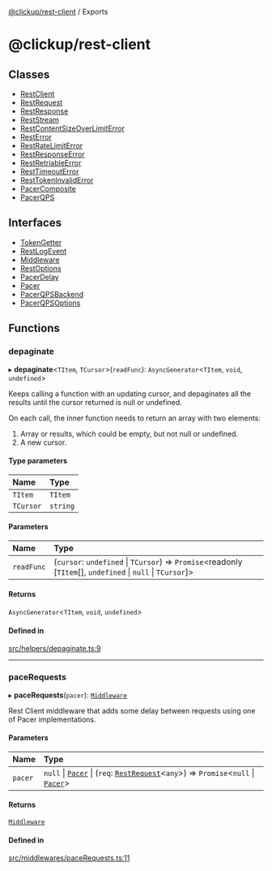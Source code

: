 [@clickup/rest-client](README.md) / Exports

# @clickup/rest-client

## Classes

- [RestClient](classes/RestClient.md)
- [RestRequest](classes/RestRequest.md)
- [RestResponse](classes/RestResponse.md)
- [RestStream](classes/RestStream.md)
- [RestContentSizeOverLimitError](classes/RestContentSizeOverLimitError.md)
- [RestError](classes/RestError.md)
- [RestRateLimitError](classes/RestRateLimitError.md)
- [RestResponseError](classes/RestResponseError.md)
- [RestRetriableError](classes/RestRetriableError.md)
- [RestTimeoutError](classes/RestTimeoutError.md)
- [RestTokenInvalidError](classes/RestTokenInvalidError.md)
- [PacerComposite](classes/PacerComposite.md)
- [PacerQPS](classes/PacerQPS.md)

## Interfaces

- [TokenGetter](interfaces/TokenGetter.md)
- [RestLogEvent](interfaces/RestLogEvent.md)
- [Middleware](interfaces/Middleware.md)
- [RestOptions](interfaces/RestOptions.md)
- [PacerDelay](interfaces/PacerDelay.md)
- [Pacer](interfaces/Pacer.md)
- [PacerQPSBackend](interfaces/PacerQPSBackend.md)
- [PacerQPSOptions](interfaces/PacerQPSOptions.md)

## Functions

### depaginate

▸ **depaginate**<`TItem`, `TCursor`\>(`readFunc`): `AsyncGenerator`<`TItem`, `void`, `undefined`\>

Keeps calling a function with an updating cursor, and depaginates all the
results until the cursor returned is null or undefined.

On each call, the inner function needs to return an array with two elements:
1. Array or results, which could be empty, but not null or undefined.
2. A new cursor.

#### Type parameters

| Name | Type |
| :------ | :------ |
| `TItem` | `TItem` |
| `TCursor` | `string` |

#### Parameters

| Name | Type |
| :------ | :------ |
| `readFunc` | (`cursor`: `undefined` \| `TCursor`) => `Promise`<readonly [`TItem`[], `undefined` \| ``null`` \| `TCursor`]\> |

#### Returns

`AsyncGenerator`<`TItem`, `void`, `undefined`\>

#### Defined in

[src/helpers/depaginate.ts:9](https://github.com/clickup/rest-client/blob/master/src/helpers/depaginate.ts#L9)

___

### paceRequests

▸ **paceRequests**(`pacer`): [`Middleware`](interfaces/Middleware.md)

Rest Client middleware that adds some delay between requests using one of
Pacer implementations.

#### Parameters

| Name | Type |
| :------ | :------ |
| `pacer` | ``null`` \| [`Pacer`](interfaces/Pacer.md) \| (`req`: [`RestRequest`](classes/RestRequest.md)<`any`\>) => `Promise`<``null`` \| [`Pacer`](interfaces/Pacer.md)\> |

#### Returns

[`Middleware`](interfaces/Middleware.md)

#### Defined in

[src/middlewares/paceRequests.ts:11](https://github.com/clickup/rest-client/blob/master/src/middlewares/paceRequests.ts#L11)
